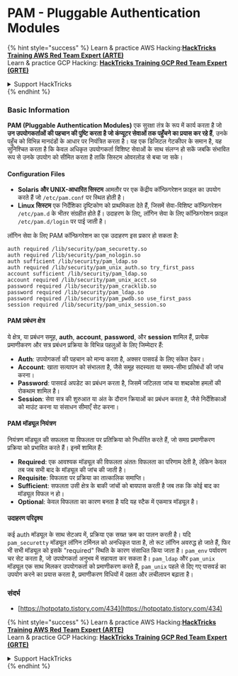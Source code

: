 # PAM - Pluggable Authentication Modules

{% hint style="success" %}
Learn & practice AWS Hacking:<img src="/.gitbook/assets/arte.png" alt="" data-size="line">[**HackTricks Training AWS Red Team Expert (ARTE)**](https://training.hacktricks.xyz/courses/arte)<img src="/.gitbook/assets/arte.png" alt="" data-size="line">\
Learn & practice GCP Hacking: <img src="/.gitbook/assets/grte.png" alt="" data-size="line">[**HackTricks Training GCP Red Team Expert (GRTE)**<img src="/.gitbook/assets/grte.png" alt="" data-size="line">](https://training.hacktricks.xyz/courses/grte)

<details>

<summary>Support HackTricks</summary>

* Check the [**subscription plans**](https://github.com/sponsors/carlospolop)!
* **Join the** 💬 [**Discord group**](https://discord.gg/hRep4RUj7f) or the [**telegram group**](https://t.me/peass) or **follow** us on **Twitter** 🐦 [**@hacktricks\_live**](https://twitter.com/hacktricks\_live)**.**
* **Share hacking tricks by submitting PRs to the** [**HackTricks**](https://github.com/carlospolop/hacktricks) and [**HackTricks Cloud**](https://github.com/carlospolop/hacktricks-cloud) github repos.

</details>
{% endhint %}


### Basic Information

**PAM (Pluggable Authentication Modules)** एक सुरक्षा तंत्र के रूप में कार्य करता है जो **उन उपयोगकर्ताओं की पहचान की पुष्टि करता है जो कंप्यूटर सेवाओं तक पहुँचने का प्रयास कर रहे हैं**, उनके पहुँच को विभिन्न मानदंडों के आधार पर नियंत्रित करता है। यह एक डिजिटल गेटकीपर के समान है, यह सुनिश्चित करता है कि केवल अधिकृत उपयोगकर्ता विशिष्ट सेवाओं के साथ संलग्न हो सकें जबकि संभावित रूप से उनके उपयोग को सीमित करता है ताकि सिस्टम ओवरलोड से बचा जा सके।

#### Configuration Files

* **Solaris और UNIX-आधारित सिस्टम** आमतौर पर एक केंद्रीय कॉन्फ़िगरेशन फ़ाइल का उपयोग करते हैं जो `/etc/pam.conf` पर स्थित होती है।
* **Linux सिस्टम** एक निर्देशिका दृष्टिकोण को प्राथमिकता देते हैं, जिसमें सेवा-विशिष्ट कॉन्फ़िगरेशन `/etc/pam.d` के भीतर संग्रहीत होते हैं। उदाहरण के लिए, लॉगिन सेवा के लिए कॉन्फ़िगरेशन फ़ाइल `/etc/pam.d/login` पर पाई जाती है।

लॉगिन सेवा के लिए PAM कॉन्फ़िगरेशन का एक उदाहरण इस प्रकार हो सकता है:
```
auth required /lib/security/pam_securetty.so
auth required /lib/security/pam_nologin.so
auth sufficient /lib/security/pam_ldap.so
auth required /lib/security/pam_unix_auth.so try_first_pass
account sufficient /lib/security/pam_ldap.so
account required /lib/security/pam_unix_acct.so
password required /lib/security/pam_cracklib.so
password required /lib/security/pam_ldap.so
password required /lib/security/pam_pwdb.so use_first_pass
session required /lib/security/pam_unix_session.so
```
#### **PAM प्रबंधन क्षेत्र**

ये क्षेत्र, या प्रबंधन समूह, **auth**, **account**, **password**, और **session** शामिल हैं, प्रत्येक प्रमाणीकरण और सत्र प्रबंधन प्रक्रिया के विभिन्न पहलुओं के लिए जिम्मेदार हैं:

* **Auth**: उपयोगकर्ता की पहचान को मान्य करता है, अक्सर पासवर्ड के लिए संकेत देकर।
* **Account**: खाता सत्यापन को संभालता है, जैसे समूह सदस्यता या समय-सीमा प्रतिबंधों की जांच करना।
* **Password**: पासवर्ड अपडेट का प्रबंधन करता है, जिसमें जटिलता जांच या शब्दकोश हमलों की रोकथाम शामिल है।
* **Session**: सेवा सत्र की शुरुआत या अंत के दौरान क्रियाओं का प्रबंधन करता है, जैसे निर्देशिकाओं को माउंट करना या संसाधन सीमाएँ सेट करना।

#### **PAM मॉड्यूल नियंत्रण**

नियंत्रण मॉड्यूल की सफलता या विफलता पर प्रतिक्रिया को निर्धारित करते हैं, जो समग्र प्रमाणीकरण प्रक्रिया को प्रभावित करते हैं। इनमें शामिल हैं:

* **Required**: एक आवश्यक मॉड्यूल की विफलता अंततः विफलता का परिणाम देती है, लेकिन केवल तब जब सभी बाद के मॉड्यूल की जांच की जाती है।
* **Requisite**: विफलता पर प्रक्रिया का तात्कालिक समाप्ति।
* **Sufficient**: सफलता उसी क्षेत्र के बाकी जांचों को बायपास करती है जब तक कि कोई बाद का मॉड्यूल विफल न हो।
* **Optional**: केवल विफलता का कारण बनता है यदि यह स्टैक में एकमात्र मॉड्यूल है।

#### उदाहरण परिदृश्य

कई auth मॉड्यूल के साथ सेटअप में, प्रक्रिया एक सख्त क्रम का पालन करती है। यदि `pam_securetty` मॉड्यूल लॉगिन टर्मिनल को अनधिकृत पाता है, तो रूट लॉगिन अवरुद्ध हो जाते हैं, फिर भी सभी मॉड्यूल को इसके "required" स्थिति के कारण संसाधित किया जाता है। `pam_env` पर्यावरण चर सेट करता है, जो उपयोगकर्ता अनुभव में सहायता कर सकता है। `pam_ldap` और `pam_unix` मॉड्यूल एक साथ मिलकर उपयोगकर्ता को प्रमाणीकरण करते हैं, `pam_unix` पहले से दिए गए पासवर्ड का उपयोग करने का प्रयास करता है, प्रमाणीकरण विधियों में दक्षता और लचीलापन बढ़ाता है।

### संदर्भ

* [https://hotpotato.tistory.com/434](https://hotpotato.tistory.com/434)


{% hint style="success" %}
Learn & practice AWS Hacking:<img src="/.gitbook/assets/arte.png" alt="" data-size="line">[**HackTricks Training AWS Red Team Expert (ARTE)**](https://training.hacktricks.xyz/courses/arte)<img src="/.gitbook/assets/arte.png" alt="" data-size="line">\
Learn & practice GCP Hacking: <img src="/.gitbook/assets/grte.png" alt="" data-size="line">[**HackTricks Training GCP Red Team Expert (GRTE)**<img src="/.gitbook/assets/grte.png" alt="" data-size="line">](https://training.hacktricks.xyz/courses/grte)

<details>

<summary>Support HackTricks</summary>

* Check the [**subscription plans**](https://github.com/sponsors/carlospolop)!
* **Join the** 💬 [**Discord group**](https://discord.gg/hRep4RUj7f) or the [**telegram group**](https://t.me/peass) or **follow** us on **Twitter** 🐦 [**@hacktricks\_live**](https://twitter.com/hacktricks\_live)**.**
* **Share hacking tricks by submitting PRs to the** [**HackTricks**](https://github.com/carlospolop/hacktricks) and [**HackTricks Cloud**](https://github.com/carlospolop/hacktricks-cloud) github repos.

</details>
{% endhint %}

